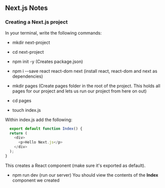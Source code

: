 ## Next.js Notes

### Creating a Next.js project
In your terminal, write the following commands:

- mkdir next-project
- cd next-project
- npm init -y (Creates package.json)
- npm i --save react react-dom next (install react, react-dom and next as dependencies)

- mkdir pages (Create pages folder in the root of the project. This holds all pages for our project and lets us run our project from here on out)
- cd pages
- touch index.js

Within index.js add the following: 

```javascript
  export default function Index() {
  return (
    <div>
      <p>Hello Next.js</p>
    </div>
  );
}
```
This creates a React component (make sure it's exported as default).


- npm run dev (run our server)
You should view the contents of the **Index** component we created
